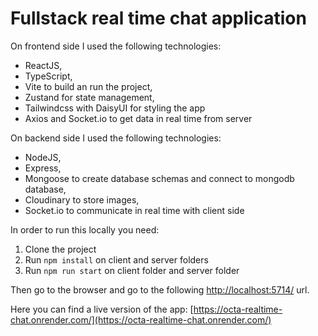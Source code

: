 # Fullstack real time chat application

On frontend side I used the following technologies:

-   ReactJS,
-   TypeScript,
-   Vite to build an run the project,
-   Zustand for state management,
-   Tailwindcss with DaisyUI for styling the app
-   Axios and Socket.io to get data in real time from server

On backend side I used the following technologies:

-   NodeJS,
-   Express,
-   Mongoose to create database schemas and connect to mongodb database,
-   Cloudinary to store images,
-   Socket.io to communicate in real time with client side

In order to run this locally you need:

1. Clone the project
2. Run `npm install` on client and server folders
3. Run `npm run start` on client folder and server folder

Then go to the browser and go to the following [http://localhost:5714/](http://localhost:5714/) url.

Here you can find a live version of the app: [https://octa-realtime-chat.onrender.com/](https://octa-realtime-chat.onrender.com/)
